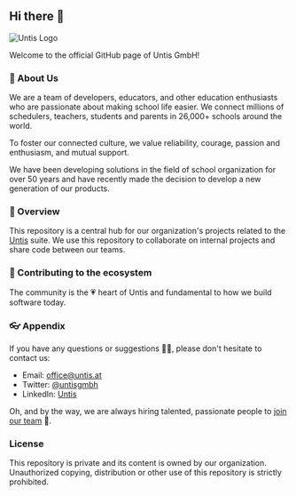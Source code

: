 ## Hi there 👋

![Untis Logo](https://www.untis.at/fileadmin/_processed_/d/b/csm_untis_headquarter_small_f1bdb37fa3.jpg)

Welcome to the official GitHub page of Untis GmbH!

### 🚀 About Us

We are a team of developers, educators, and other education enthusiasts who are passionate about making school life easier. We connect millions of schedulers, teachers, students and parents in 26,000+ schools around the world. 

To foster our connected culture, we value reliability, courage, passion and enthusiasm, and mutual support.

We have been developing solutions in the field of school organization for over 50 years and have recently made the decision to develop a new generation of our products.

### 🍿 Overview

This repository is a central hub for our organization's projects related to the [Untis](https://www.untis.at) suite. We use this repository to collaborate on internal projects and share code between our teams.

### 🦦 Contributing to the ecosystem

The community is the 💗 heart of Untis and fundamental to how we build software today.

### 👓 Appendix

If you have any questions or suggestions 🙇‍♂️, please don't hesitate to contact us:

- Email: office@untis.at
- Twitter: [@untisgmbh](https://twitter.com/untisgmbh)
- LinkedIn: [Untis](https://www.linkedin.com/company/untis/)

Oh, and by the way, we are always hiring talented, passionate people to [join our team](https://jobs.untis.at) 🙌.

### License

This repository is private and its content is owned by our organization. Unauthorized copying, distribution or other use of this repository is strictly prohibited.

<!--
Made with 🖤
-->
